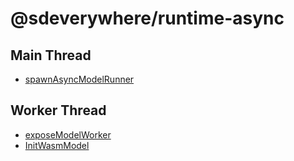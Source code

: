 # @sdeverywhere/runtime-async

## Main Thread

- [spawnAsyncModelRunner](functions/spawnAsyncModelRunner.md)

## Worker Thread

- [exposeModelWorker](functions/exposeModelWorker.md)
- [InitWasmModel](types/InitWasmModel.md)
